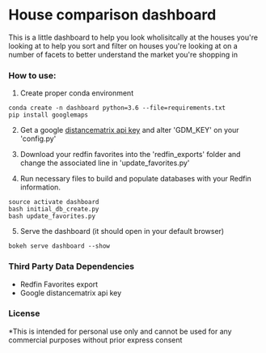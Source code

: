 # House comparison dashboard
This is a little dashboard to help you look wholisitcally at the houses you're
looking at to help you sort and filter on houses you're looking at on a number
of facets to better understand the market you're shopping in

###  How to use:
1) Create proper conda environment
```
conda create -n dashboard python=3.6 --file=requirements.txt
pip install googlemaps 
``` 
2) Get a google [distancematrix api key](https://developers.google.com/maps/documentation/distance-matrix/) 
and alter 'GDM_KEY' on your 'config.py'

3) Download your redfin favorites into the 'redfin_exports' folder and change 
the associated line in 'update_favorites.py'

4) Run necessary files to build and populate databases with your Redfin information.
```
source activate dashboard
bash initial_db_create.py
bash update_favorites.py
```
5) Serve the dashboard (it should open in your default browser)
```
bokeh serve dashboard --show
```
### Third Party Data Dependencies
* Redfin Favorites export
* Google distancematrix api key 

### License
*This is intended for personal use only and cannot be used for any commercial purposes without prior express consent